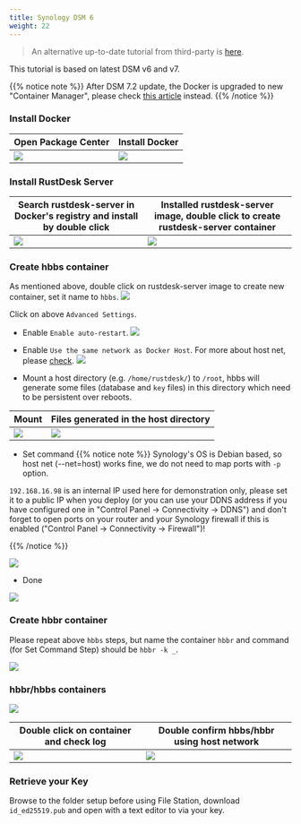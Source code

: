 ```yaml
---
title: Synology DSM 6
weight: 22
---
```


> An alternative up-to-date tutorial from third-party is [here](https://mariushosting.com/how-to-install-rustdesk-on-your-synology-nas/).

This tutorial is based on latest DSM v6 and v7.

{{% notice note %}}
After DSM 7.2 update, the Docker is upgraded to new "Container Manager", please check [this article](/docs/en/self-host/rustdesk-server-oss/synology/dsm-7) instead.
{{% /notice %}}

### Install Docker

| Open Package Center | Install Docker |
| --- | --- |
| ![](images/package-manager.png) | ![](images/docker.png) |

### Install RustDesk Server

| Search rustdesk-server in Docker's registry and install by double click | Installed rustdesk-server image, double click to create rustdesk-server container |
| --- | --- |
| ![](images/pull-rustdesk-server.png) | ![](images/rustdesk-server-installed.png) |

### Create hbbs container

As mentioned above, double click on rustdesk-server image to create new container, set it name to `hbbs`.
![](images/hbbs.png)

Click on above `Advanced Settings`.

- Enable `Enable auto-restart`.
![](images/auto-restart.png)

- Enable `Use the same network as Docker Host`. For more about host net, please [check](https://rustdesk.com/docs/en/self-host/rustdesk-server-oss/docker/#net-host).
![](images/host-net.png)

- Mount a host directory (e.g. `/home/rustdesk/`) to `/root`, hbbs will generate some files (database and `key` files) in this directory which need to be persistent over reboots.

| Mount | Files generated in the host directory |
| --- | --- |
| ![](images/mount.png) | ![](images/mounted-dir.png) |

- Set command
{{% notice note %}}
Synology's OS is Debian based, so host net (--net=host) works fine, we do not need to map ports with `-p` option.

`192.168.16.98` is an internal IP used here for demonstration only, please set it to a public IP when you deploy (or you can use your DDNS address if you have configured one in "Control Panel → Connectivity → DDNS") and don't forget to open ports on your router and your Synology firewall if this is enabled ("Control Panel → Connectivity → Firewall")!

{{% /notice %}}

![](images/hbbs-cmd.png?v2)

- Done

![](images/hbbs-config.png)

### Create hbbr container

Please repeat above `hbbs` steps, but name the container `hbbr` and command (for Set Command Step) should be `hbbr -k _`.

![](images/hbbr-config.png)

### hbbr/hbbs containers

![](images/containers.png)

| Double click on container and check log | Double confirm hbbs/hbbr using host network |
| --- | --- |
| ![](images/log.png) | ![](images/network-types.png) |

### Retrieve your Key

Browse to the folder setup before using File Station, download `id_ed25519.pub` and open with a text editor to via your key.
